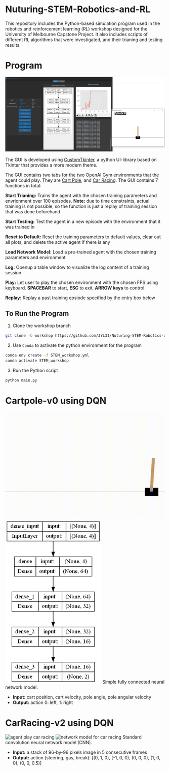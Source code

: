 # Nuturing-STEM-Robotics-and-RL
This repository includes the Python-based simulation program used in the robotics and reinforcement learning (RL) workshop designed for the University of Melbourne Capstone Project. It also includes scripts of different RL algorithms that were investigated, and their trianing and testing results.
# Program
![](https://github.com/JYL31/Nuturing-STEM-Robotics-and-RL/blob/main/Img/GUI.JPG "GUI")

The GUI is developed using [CustomTkinter](https://github.com/TomSchimansky/CustomTkinter), a python UI-library based on Tkinter that provides a more modern theme. 

The GUI contains two tabs for the two OpenAI Gym environments that the agent could play. They are [Cart Pole](https://www.gymlibrary.dev/environments/classic_control/cart_pole/), and [Car Racing](https://www.gymlibrary.dev/environments/box2d/car_racing/). The GUI contains 7 functions in total:

**Start Trianing:** Trains the agent with the chosen training parameters and envrionment over 100 episodes. **Note:** due to time constraints, actual training is not possible, so the function is just a replay of training session that was done beforehand

**Start Testing:** Test the agent in a new episode with the environment that it was trained in

**Reset to Default:** Reset the training parameters to default values, clear out all plots, and delete the active agent if there is any

**Load Network Model:** Load a pre-trained agent with the chosen training parameters and environment

**Log:** Openup a table window to visualize the log content of a training session

**Play:** Let user to play the chosen environment with the chosen FPS using keyboard. **SPACEBAR** to start, **ESC** to exit, **ARROW keys** to control.

**Replay:** Replay a past training epsiode specified by the entry box below

## To Run the Program
1. Clone the workshop branch
```bash
git clone -b workshop https://github.com/JYL31/Nuturing-STEM-Robotics-and-RL.git
```
2. Use `Conda` to activate the python environment for the program
```bash
conda env create -f STEM_workshop.yml
conda activate STEM_workshop
```
3. Run the Python script
```bash
python main.py
```

# Cartpole-v0 using DQN
![](https://github.com/JYL31/Nuturing-STEM-Robotics-and-RL/blob/main/Img/cartpole_eg.gif "agent play cartpole")
![](https://github.com/JYL31/Nuturing-STEM-Robotics-and-RL/blob/main/Code/Workshop/Cartpole/model_plot.png "network model for cartpole")
Simple fully connected neural network model.
* **Input:** cart position, cart velocity, pole angle, pole angular velocity
* **Output:** action 0: left, 1: right

# CarRacing-v2 using DQN
![](https://github.com/JYL31/Nuturing-STEM-Robotics-and-RL/blob/main/Img/car_racing_eg.gif "agent play car racing")
![](https://github.com/JYL31/Nuturing-STEM-Robotics-and-RL/blob/main/Code/Workshop/CartRacing/model_plot.png "network model for car racing")
Standard convolution neural network model (CNN).
* **Input:** a stack of 96-by-96 pixels image in 5 consecutive frames
* **Output:** action (steering, gas, break): \[(0, 1, 0), (-1, 0, 0), (0, 0, 0), (1, 0, 0), (0, 0, 0.5)\]
